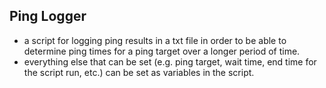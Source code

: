 ## Ping Logger
- a script for logging ping results in a txt file in order to be able to determine ping times for a ping target over a longer period of time.
- everything else that can be set (e.g. ping target, wait time, end time for the script run, etc.) can be set as variables in the script.